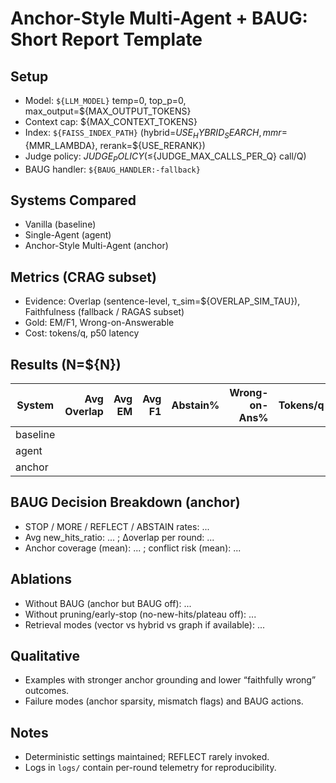 # Anchor-Style Multi-Agent + BAUG: Short Report Template

## Setup
- Model: `${LLM_MODEL}` temp=0, top_p=0, max_output=${MAX_OUTPUT_TOKENS}
- Context cap: ${MAX_CONTEXT_TOKENS}
- Index: `${FAISS_INDEX_PATH}` (hybrid=${USE_HYBRID_SEARCH}, mmr=${MMR_LAMBDA}, rerank=${USE_RERANK})
- Judge policy: ${JUDGE_POLICY} (≤${JUDGE_MAX_CALLS_PER_Q} call/Q)
- BAUG handler: `${BAUG_HANDLER:-fallback}`

## Systems Compared
- Vanilla (baseline)
- Single-Agent (agent)
- Anchor-Style Multi-Agent (anchor)

## Metrics (CRAG subset)
- Evidence: Overlap (sentence-level, τ_sim=${OVERLAP_SIM_TAU}), Faithfulness (fallback / RAGAS subset)
- Gold: EM/F1, Wrong-on-Answerable
- Cost: tokens/q, p50 latency

## Results (N=${N})
| System | Avg Overlap | Avg EM | Avg F1 | Abstain% | Wrong-on-Ans% | Tokens/q | p50 Lat (ms) |
|---|---:|---:|---:|---:|---:|---:|---:|
| baseline |  |  |  |  |  |  |  |
| agent |  |  |  |  |  |  |  |
| anchor |  |  |  |  |  |  |  |

## BAUG Decision Breakdown (anchor)
- STOP / MORE / REFLECT / ABSTAIN rates: ...
- Avg new_hits_ratio: ... ; Δoverlap per round: ...
- Anchor coverage (mean): ... ; conflict risk (mean): ...

## Ablations
- Without BAUG (anchor but BAUG off): ...
- Without pruning/early-stop (no-new-hits/plateau off): ...
- Retrieval modes (vector vs hybrid vs graph if available): ...

## Qualitative
- Examples with stronger anchor grounding and lower “faithfully wrong” outcomes.
- Failure modes (anchor sparsity, mismatch flags) and BAUG actions.

## Notes
- Deterministic settings maintained; REFLECT rarely invoked.
- Logs in `logs/` contain per-round telemetry for reproducibility.

